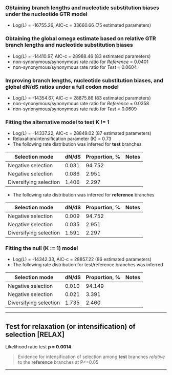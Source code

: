 ### Obtaining branch lengths and nucleotide substitution biases under the nucleotide GTR model
* Log(L) = -16755.26, AIC-c = 33660.66 (75 estimated parameters)

### Obtaining the global omega estimate based on relative GTR branch lengths and nucleotide substitution biases
* Log(L) = -14410.97, AIC-c = 28988.46 (83 estimated parameters)
* non-synonymous/synonymous rate ratio for *Reference* =   0.0401
* non-synonymous/synonymous rate ratio for *Test* =   0.0604

### Improving branch lengths, nucleotide substitution biases, and global dN/dS ratios under a full codon model
* Log(L) = -14354.67, AIC-c = 28875.86 (83 estimated parameters)
* non-synonymous/synonymous rate ratio for *Reference* =   0.0358
* non-synonymous/synonymous rate ratio for *Test* =   0.0609

### Fitting the alternative model to test K != 1
* Log(L) = -14337.22, AIC-c = 28849.02 (87 estimated parameters)
* Relaxation/intensification parameter (K) =     0.73
* The following rate distribution was inferred for **test** branches

|          Selection mode           |     dN/dS     |Proportion, %|               Notes               |
|-----------------------------------|---------------|-------------|-----------------------------------|
|        Negative selection         |     0.031     |   94.752    |                                   |
|        Negative selection         |     0.086     |    2.951    |                                   |
|      Diversifying selection       |     1.406     |    2.297    |                                   |

* The following rate distribution was inferred for **reference** branches

|          Selection mode           |     dN/dS     |Proportion, %|               Notes               |
|-----------------------------------|---------------|-------------|-----------------------------------|
|        Negative selection         |     0.009     |   94.752    |                                   |
|        Negative selection         |     0.035     |    2.951    |                                   |
|      Diversifying selection       |     1.591     |    2.297    |                                   |


### Fitting the null (K := 1) model
* Log(L) = -14342.33, AIC-c = 28857.22 (86 estimated parameters)
* The following rate distribution for test/reference branches was inferred

|          Selection mode           |     dN/dS     |Proportion, %|               Notes               |
|-----------------------------------|---------------|-------------|-----------------------------------|
|        Negative selection         |     0.010     |   94.149    |                                   |
|        Negative selection         |     0.021     |    3.391    |                                   |
|      Diversifying selection       |     1.735     |    2.460    |                                   |

----
## Test for relaxation (or intensification) of selection [RELAX]
Likelihood ratio test **p =   0.0014**.
>Evidence for intensification of selection among **test** branches _relative_ to the **reference** branches at P<=0.05
----